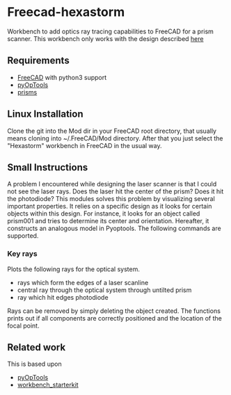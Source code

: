 # Freecad-hexastorm

Workbench to add optics ray tracing capabilities to FreeCAD for a prism scanner.
This workbench only works with the design described [here](https://github.com/hstarmans/hexastorm_design)

## Requirements

- [FreeCAD](https://freecadweb.org/) with python3 support
- [pyOpTools](https://github.com/cihologramas/pyoptools)
- [prisms](https://github.com/hstarmans/opticaldesign)

## Linux Installation

Clone the git into the Mod dir in your FreeCAD root directory, that usually means cloning into ~/.FreeCAD/Mod
directory.
After that you just select the "Hexastorm" workbench in FreeCAD in the usual way. 


## Small Instructions

A problem I encountered while designing the laser scanner is that I could not see the laser rays.
Does the laser hit the center of the prism? Does it hit the photodiode?
This modules solves this problem by visualizing several important properties.
It relies on a specific design as it looks for certain objects within this design.
For instance, it looks for an object called prism001 and tries to determine its center and orientation.
Hereafter, it constructs an analogous model in Pyoptools.
The following commands are supported.  

### Key rays

Plots the following rays for the optical system.
- rays which form the edges of a laser scanline
- central ray through the optical system through untilted prism
- ray which hit edges photodiode

Rays can be removed by simply deleting the object created.
The functions prints out if all components are correctly positioned
and the location of the focal point.

## Related work
This is based upon  
- [pyOpTools](https://github.com/cihologramas/freecad-pyoptools/)
- [workbench_starterkit](https://github.com/FreeCAD/freecad.workbench_starterkit)
